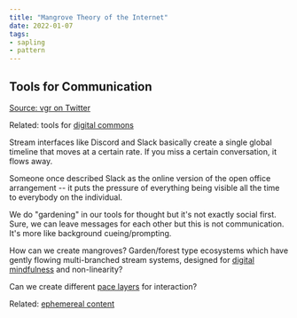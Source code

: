 ```yaml
---
title: "Mangrove Theory of the Internet"
date: 2022-01-07
tags:
- sapling
- pattern
---
```


## Tools for Communication
[Source: vgr on Twitter](https://twitter.com/vgr/status/1460338562231013376)

Related: tools for [digital commons](thoughts/digital%20commons.md)

Stream interfaces like Discord and Slack basically create a single global timeline that moves at a certain rate. If you miss a certain conversation, it flows away.

Someone once described Slack as the online version of the open office arrangement -- it puts the pressure of everything being visible all the time to everybody on the individual.

We do "gardening" in our tools for thought but it's not exactly social first. Sure, we can leave messages for each other but this is not communication. It's more like background cueing/prompting.

How can we create mangroves? Garden/forest type ecosystems which have gently flowing multi-branched stream systems, designed for [digital mindfulness](thoughts/digital%20mindfulness.md) and non-linearity?

Can we create different [pace layers](thoughts/pace%20layers.md) for interaction?

Related: [ephemereal content](thoughts/ephemereal%20content.md)